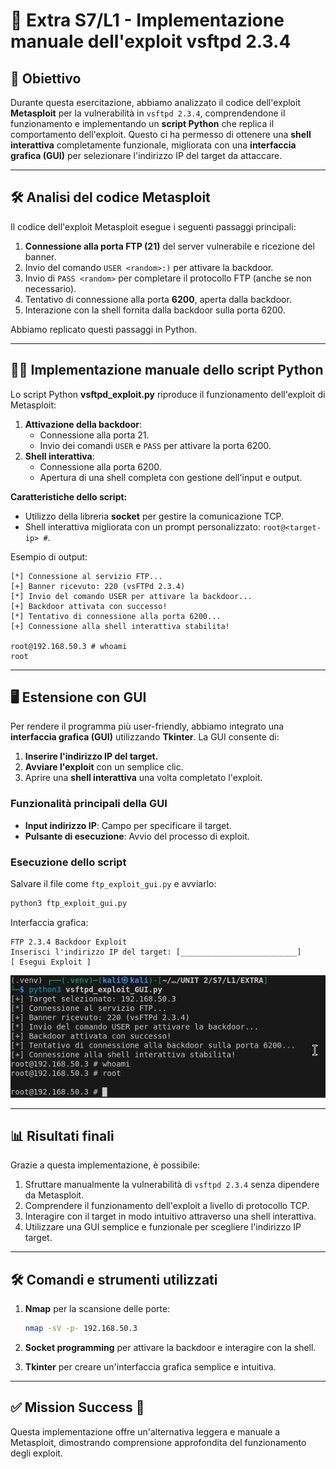 
# 🚀 Extra S7/L1 - Implementazione manuale dell'exploit vsftpd 2.3.4

## 🎯 Obiettivo

Durante questa esercitazione, abbiamo analizzato il codice dell'exploit **Metasploit** per la vulnerabilità in `vsftpd 2.3.4`, comprendendone il funzionamento e implementando un **script Python** che replica il comportamento dell'exploit. Questo ci ha permesso di ottenere una **shell interattiva** completamente funzionale, migliorata con una **interfaccia grafica (GUI)** per selezionare l'indirizzo IP del target da attaccare.

---

## 🛠️ Analisi del codice Metasploit

Il codice dell'exploit Metasploit esegue i seguenti passaggi principali:
1. **Connessione alla porta FTP (21)** del server vulnerabile e ricezione del banner.
2. Invio del comando `USER <random>:)` per attivare la backdoor.
3. Invio di `PASS <random>` per completare il protocollo FTP (anche se non necessario).
4. Tentativo di connessione alla porta **6200**, aperta dalla backdoor.
5. Interazione con la shell fornita dalla backdoor sulla porta 6200.

Abbiamo replicato questi passaggi in Python.

---

## 🧑‍💻 Implementazione manuale dello script Python

Lo script Python **vsftpd_exploit.py** riproduce il funzionamento dell'exploit di Metasploit:
1. **Attivazione della backdoor**:
   - Connessione alla porta 21.
   - Invio dei comandi `USER` e `PASS` per attivare la porta 6200.
2. **Shell interattiva**:
   - Connessione alla porta 6200.
   - Apertura di una shell completa con gestione dell'input e output.

**Caratteristiche dello script:**
- Utilizzo della libreria **socket** per gestire la comunicazione TCP.
- Shell interattiva migliorata con un prompt personalizzato: `root@<target-ip> #`.

Esempio di output:
```plaintext
[*] Connessione al servizio FTP...
[+] Banner ricevuto: 220 (vsFTPd 2.3.4)
[*] Invio del comando USER per attivare la backdoor...
[+] Backdoor attivata con successo!
[*] Tentativo di connessione alla porta 6200...
[+] Connessione alla shell interattiva stabilita!

root@192.168.50.3 # whoami
root
```

---

## 🖥️ Estensione con GUI

Per rendere il programma più user-friendly, abbiamo integrato una **interfaccia grafica (GUI)** utilizzando **Tkinter**. La GUI consente di:
1. **Inserire l'indirizzo IP del target.**
2. **Avviare l'exploit** con un semplice clic.
3. Aprire una **shell interattiva** una volta completato l'exploit.

### Funzionalità principali della GUI
- **Input indirizzo IP**: Campo per specificare il target.
- **Pulsante di esecuzione**: Avvio del processo di exploit.

### Esecuzione dello script
Salvare il file come `ftp_exploit_gui.py` e avviarlo:
```bash
python3 ftp_exploit_gui.py
```

Interfaccia grafica:
```
FTP 2.3.4 Backdoor Exploit
Inserisci l'indirizzo IP del target: [__________________________]
[ Esegui Exploit ]
```

![Success](./extrapython.png)

---

## 📊 Risultati finali

Grazie a questa implementazione, è possibile:
1. Sfruttare manualmente la vulnerabilità di `vsftpd 2.3.4` senza dipendere da Metasploit.
2. Comprendere il funzionamento dell'exploit a livello di protocollo TCP.
3. Interagire con il target in modo intuitivo attraverso una shell interattiva.
4. Utilizzare una GUI semplice e funzionale per scegliere l'indirizzo IP target.

---

## 🛠️ Comandi e strumenti utilizzati

1. **Nmap** per la scansione delle porte:
   ```bash
   nmap -sV -p- 192.168.50.3
   ```

2. **Socket programming** per attivare la backdoor e interagire con la shell.

3. **Tkinter** per creare un'interfaccia grafica semplice e intuitiva.

---

## ✅ Mission Success 🚀
Questa implementazione offre un'alternativa leggera e manuale a Metasploit, dimostrando comprensione approfondita del funzionamento degli exploit.
